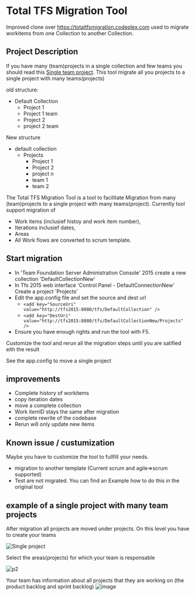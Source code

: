 # Total TFS Migration Tool

Improved clone over https://totaltfsmigration.codeplex.com used to migrate workitems from one Collection to another Collection.

## Project Description

If you have many (team)projects in a single collection and few teams you should read this [Single team project](http://geekswithblogs.net/Optikal/archive/2013/09/05/153944.aspx). This tool migrate all you projects to a single project with many teams(projects)

old structure:
  * Default Collection
    *  Project 1
      * Project 1 team
    *  Project 2
      * project 2 team
      
 New structure
  * default collection
    * Projects
      * Project 1
      * Project 2
      * project n
      * team 1
      * team 2
    

The Total TFS Migration Tool is a tool to facilitate Migration from many (team)projects to a single project with many teams(project). Currently tool support migration of 
  * Work items (inclusief histoy and work item number), 
  * Iterations inclusief dates, 
  * Areas 
  * All Work flows are converted to scrum template. 

## Start migration
  * In 'Team Foundation Server Administration Console' 2015 create a new collection 'DefaultCollectionNew'
  * In Tfs 2015 web interface 'Control Panel - DefaultConnectionNew' Create a project 'Projects'
  * Edit the app.config file and set the source and dest url
    *  ```<add key="SourceUri" value="http://tfs2015:8080/tfs/DefaultCollection" />```
    *  ```<add key="DestUri" value="http://tfs2015:8080/tfs/DefaultCollectionNew/Projects" />```
  * Ensure you have enough rights and run the tool with F5.

Customize the tool and rerun all the migration steps until you are satified eith the result
  
  See the app.config to move a single project 

## improvements
  * Complete history of workitems
  * copy iteration dates
  * move a complete collection
  * Work itemID stays the same after migration
  * complete rewrite of the codebase
  * Rerun will only update new items

## Known issue / custumization
Maybe you have to customize the tool to fullfill your needs.
  * migration to another template (Current scrum and agile=>scrum supported)
  * Test are not migrated. You can find an Example how to do this in the original tool

## example of a single project with many team projects

After migration all projects are moved under projects. On this level you have to create your teams

![Single project](https://cloud.githubusercontent.com/assets/1858745/18815808/b6fa43ec-833a-11e6-9230-2ac63c9a9d39.png)

Select the areas(projects) for which your team is responsable

![p2](https://cloud.githubusercontent.com/assets/1858745/18815824/6c8a26b4-833b-11e6-8a28-98bb5e0c8ac0.png)

Your team has information about all projects that they are working on (the product backlog and sprint backlog)
![image](https://cloud.githubusercontent.com/assets/1858745/18815883/36d215ac-833d-11e6-85c8-ab40d4d9558b.png)

